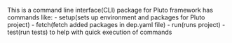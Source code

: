 This is a command line interface(CLI) package for Pluto framework
has commands like:
    - setup(sets up environment and packages for Pluto project)
    - fetch(fetch added packages in dep.yaml file)
    - run(runs project)
    - test(run tests)
to help with quick execution of commands